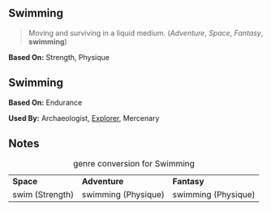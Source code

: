 Swimming
--------

> Moving and surviving in a liquid medium. (_Adventure_, _Space_, _Fantasy_, __swimming__)

__Based On:__ <span title='Space'>Strength</span>, <span title='Adventure & Fantasy'>Physique</span>

Swimming
--------

__Based On:__ <span title='System Book'>Endurance</span>

__Used By:__ Archaeologist, [Explorer](Explorer.md), Mercenary

Notes
-----

<table>
<caption>genre conversion for Swimming</caption>
<tr><td><strong>Space</strong></td><td><strong>Adventure</strong></td><td><strong>Fantasy</strong></td></tr>
<tr><td>swim (Strength)</td><td>swimming (Physique)</td><td>swimming (Physique)</td></tr>
</table>
